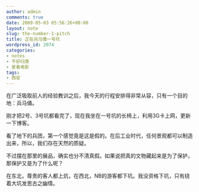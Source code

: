 ```yaml
---
author: admin
comments: true
date: 2009-05-03 05:56:26+00:00
layout: note
slug: the-number-1-pitch
title: 正在兵马俑一号坑
wordpress_id: 2074
categories:
- notes
- 不好归类
- 爱看电影
tags:
- 西安
---
```


在广泛吸取前人的经验教训之后，我今天的行程安排得非常从容，只有一个目的地：兵马俑。

刚才把2号、3号坑都看完了，现在我坐在一号坑的长椅上，利用3G卡上网，更新一下博客。

看了地下的兵团，第一个感觉竟是这是假的。在后工业时代，任何景观都可以制造出来，所以，我们存在天然的质疑。

不过摆在那里的展品，确实也分不清真假。如果说把真的文物藏起来是为了保护，那保护又是为了什么呢？

在东北，尊贵的客人都上炕，在西北，NB的游客都下坑。我没资格下坑，只有绕着大坑发思古之幽情。
